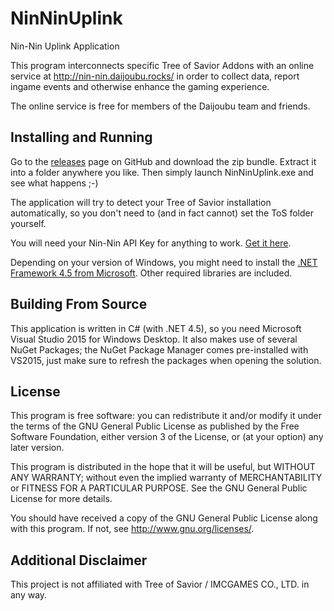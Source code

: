 # NinNinUplink

Nin-Nin Uplink Application

This program interconnects specific Tree of Savior Addons with an online
service at http://nin-nin.daijoubu.rocks/ in order to collect data, report
ingame events and otherwise enhance the gaming experience.

The online service is free for members of the Daijoubu team and friends.

## Installing and Running

Go to the [releases](https://github.com/ScorpicSavior/NinNinUplink/releases)
page on GitHub and download the zip bundle. Extract it into a folder anywhere
you like. Then simply launch NinNinUplink.exe and see what happens ;-)

The application will try to detect your Tree of Savior installation automatically,
so you don't need to (and in fact cannot) set the ToS folder yourself.

You will need your Nin-Nin API Key for anything to work. [Get it here](http://nin-nin.daijoubu.rocks/api-key).

Depending on your version of Windows, you might need to install the
[.NET Framework 4.5 from Microsoft](https://go.microsoft.com/fwlink/?LinkID=324519).
Other required libraries are included.

## Building From Source

This application is written in C# (with .NET 4.5), so you need Microsoft Visual
Studio 2015 for Windows Desktop. It also makes use of several NuGet Packages;
the NuGet Package Manager comes pre-installed with VS2015, just make sure to
refresh the packages when opening the solution.

## License

This program is free software: you can redistribute it and/or modify
it under the terms of the GNU General Public License as published by
the Free Software Foundation, either version 3 of the License, or
(at your option) any later version.

This program is distributed in the hope that it will be useful,
but WITHOUT ANY WARRANTY; without even the implied warranty of
MERCHANTABILITY or FITNESS FOR A PARTICULAR PURPOSE.  See the
GNU General Public License for more details.

You should have received a copy of the GNU General Public License
along with this program.  If not, see <http://www.gnu.org/licenses/>.

## Additional Disclaimer

This project is not affiliated with Tree of Savior / IMCGAMES CO., LTD. in any way.
